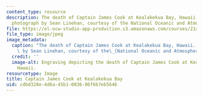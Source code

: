 ```yaml
---
content_type: resource
description: The death of Captain James Cook at Kealakekua Bay, Hawaii. (Archival
  photograph by Sean Linehan, courtesy of the National Oceanic and Atmospheric Administration.)
file: https://ol-ocw-studio-app-production.s3.amazonaws.com/courses/21a-110-anthropological-theory-spring-2003/cdbd328e4d6a45b1003606f6b7eb5646_21a-110s03.jpg
file_type: image/jpeg
image_metadata:
  caption: "The death of Captain James Cook at Kealakekua Bay, Hawaii. (Archival photograph\
    \ by Sean Linehan, courtesy of the\_[National Oceanic and Atmospheric Administration](https://photolib.noaa.gov/).)"
  credit: ''
  image-alt: Engraving depicting the death of Captain James Cook at Kealakekua Bay,
    Hawaii.
resourcetype: Image
title: Captain James Cook at Kealakekua Bay
uid: cdbd328e-4d6a-45b1-0036-06f6b7eb5646
---
```

